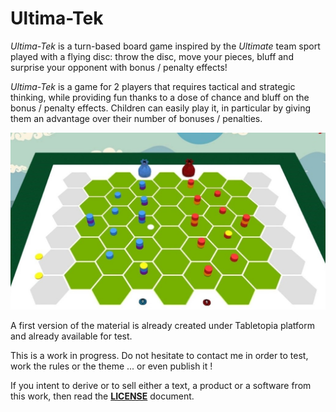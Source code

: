 # Ultima-Tek

*Ultima-Tek* is a turn-based board game inspired by the *Ultimate* team sport played with a flying disc: throw the disc, move your pieces, bluff and surprise your opponent with bonus / penalty effects!

*Ultima-Tek*  is a game for 2 players that requires tactical and strategic thinking, while providing fun thanks to a dose of chance and bluff on the bonus / penalty effects. Children can easily play it, in particular by giving them an advantage over their number of bonuses / penalties.

![](./pictures/ultimatek-scene.jpg)

A first version of the material is already created under Tabletopia platform and already available for test. 

This is a work in progress. Do not hesitate to contact me in order to test, work the rules or the theme ... or even publish it !

If you intent to derive or to sell either a text, a product or a software from this work, then read the [**LICENSE**](./docs/LICENSE.md) document. 
